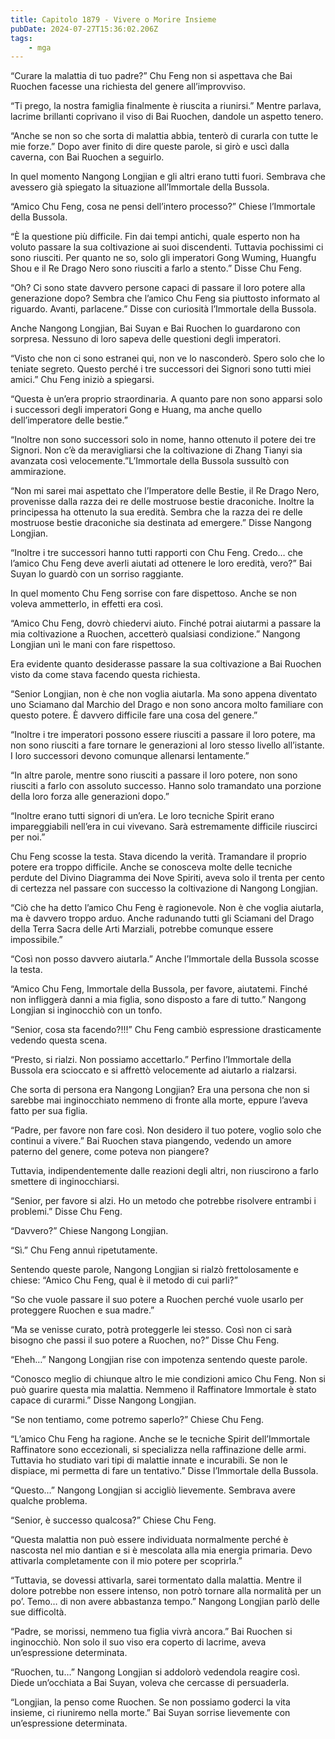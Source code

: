 ```yaml
---
title: Capitolo 1879 - Vivere o Morire Insieme
pubDate: 2024-07-27T15:36:02.206Z
tags:
    - mga
---
```


“Curare la malattia di tuo padre?” Chu Feng non si aspettava che Bai Ruochen facesse una richiesta del genere all’improvviso.

“Ti prego, la nostra famiglia finalmente è riuscita a riunirsi.” Mentre parlava, lacrime brillanti coprivano il viso di Bai Ruochen, dandole un aspetto tenero.

“Anche se non so che sorta di malattia abbia, tenterò di curarla con tutte le mie forze.” Dopo aver finito di dire queste parole, si girò e uscì dalla caverna, con Bai Ruochen a seguirlo.

In quel momento Nangong Longjian e gli altri erano tutti fuori. Sembrava che avessero già spiegato la situazione all’Immortale della Bussola.

“Amico Chu Feng, cosa ne pensi dell’intero processo?” Chiese l’Immortale della Bussola.

“È la questione più difficile. Fin dai tempi antichi, quale esperto non ha voluto passare la sua coltivazione ai suoi discendenti. Tuttavia pochissimi ci sono riusciti. Per quanto ne so, solo gli imperatori Gong Wuming, Huangfu Shou e il Re Drago Nero sono riusciti a farlo a stento.” Disse Chu Feng.

“Oh? Ci sono state davvero persone capaci di passare il loro potere alla generazione dopo? Sembra che l’amico Chu Feng sia piuttosto informato al riguardo. Avanti, parlacene.” Disse con curiosità l’Immortale della Bussola.

Anche Nangong Longjian, Bai Suyan e Bai Ruochen lo guardarono con sorpresa. Nessuno di loro sapeva delle questioni degli imperatori.

“Visto che non ci sono estranei qui, non ve lo nasconderò. Spero solo che lo teniate segreto. Questo perché i tre successori dei Signori sono tutti miei amici.” Chu Feng iniziò a spiegarsi.

“Questa è un’era proprio straordinaria. A quanto pare non sono apparsi solo i successori degli imperatori Gong e Huang, ma anche quello dell’imperatore delle bestie.”

“Inoltre non sono successori solo in nome, hanno ottenuto il potere dei tre Signori. Non c’è da meravigliarsi che la coltivazione di Zhang Tianyi sia avanzata così velocemente.”L’Immortale della Bussola sussultò con ammirazione.

“Non mi sarei mai aspettato che l’Imperatore delle Bestie, il Re Drago Nero, provenisse dalla razza dei re delle mostruose bestie draconiche. Inoltre la principessa ha ottenuto la sua eredità. Sembra che la razza dei re delle mostruose bestie draconiche sia destinata ad emergere.” Disse Nangong Longjian.

“Inoltre i tre successori hanno tutti rapporti con Chu Feng. Credo… che l’amico Chu Feng deve averli aiutati ad ottenere le loro eredità, vero?” Bai Suyan lo guardò con un sorriso raggiante.

In quel momento Chu Feng sorrise con fare dispettoso. Anche se non voleva ammetterlo, in effetti era così.

“Amico Chu Feng, dovrò chiedervi aiuto. Finché potrai aiutarmi a passare la mia coltivazione a Ruochen, accetterò qualsiasi condizione.” Nangong Longjian unì le mani con fare rispettoso.

Era evidente quanto desiderasse passare la sua coltivazione a Bai Ruochen visto da come stava facendo questa richiesta.

“Senior Longjian, non è che non voglia aiutarla. Ma sono appena diventato uno Sciamano dal Marchio del Drago e non sono ancora molto familiare con questo potere. È davvero difficile fare una cosa del genere.”

“Inoltre i tre imperatori possono essere riusciti a passare il loro potere, ma non sono riusciti a fare tornare le generazioni al loro stesso livello all’istante. I loro successori devono comunque allenarsi lentamente.”

“In altre parole, mentre sono riusciti a passare il loro potere, non sono riusciti a farlo con assoluto successo. Hanno solo tramandato una porzione della loro forza alle generazioni dopo.”

“Inoltre erano tutti signori di un’era. Le loro tecniche Spirit erano impareggiabili nell’era in cui vivevano. Sarà estremamente difficile riuscirci per noi.”

Chu Feng scosse la testa. Stava dicendo la verità. Tramandare il proprio potere era troppo difficile. Anche se conosceva molte delle tecniche perdute del Divino Diagramma dei Nove Spiriti, aveva solo il trenta per cento di certezza nel passare con successo la coltivazione di Nangong Longjian.


“Ciò che ha detto l’amico Chu Feng è ragionevole. Non è che voglia aiutarla, ma è davvero troppo arduo. Anche radunando tutti gli Sciamani del Drago della Terra Sacra delle Arti Marziali, potrebbe comunque essere impossibile.”

“Così non posso davvero aiutarla.” Anche l’Immortale della Bussola scosse la testa.

“Amico Chu Feng, Immortale della Bussola, per favore, aiutatemi. Finché non infliggerà danni a mia figlia, sono disposto a fare di tutto.” Nangong Longjian si inginocchiò con un tonfo.

“Senior, cosa sta facendo?!!!” Chu Feng cambiò espressione drasticamente vedendo questa scena.

“Presto, si rialzi. Non possiamo accettarlo.” Perfino l’Immortale della Bussola era scioccato e si affrettò velocemente ad aiutarlo a rialzarsi.

Che sorta di persona era Nangong Longjian? Era una persona che non si sarebbe mai inginocchiato nemmeno di fronte alla morte, eppure l’aveva fatto per sua figlia.

“Padre, per favore non fare così. Non desidero il tuo potere, voglio solo che continui a vivere.” Bai Ruochen stava piangendo, vedendo un amore paterno del genere, come poteva non piangere?

Tuttavia, indipendentemente dalle reazioni degli altri, non riuscirono a farlo smettere di inginocchiarsi.

“Senior, per favore si alzi. Ho un metodo che potrebbe risolvere entrambi i problemi.” Disse Chu Feng.

“Davvero?” Chiese Nangong Longjian.

“Sì.” Chu Feng annuì ripetutamente.

Sentendo queste parole, Nangong Longjian si rialzò frettolosamente e chiese: “Amico Chu Feng, qual è il metodo di cui parli?”

“So che vuole passare il suo potere a Ruochen perché vuole usarlo per proteggere Ruochen e sua madre.”


“Ma se venisse curato, potrà proteggerle lei stesso. Così non ci sarà bisogno che passi il suo potere a Ruochen, no?” Disse Chu Feng.

“Eheh…” Nangong Longjian rise con impotenza sentendo queste parole.

“Conosco meglio di chiunque altro le mie condizioni amico Chu Feng. Non si può guarire questa mia malattia. Nemmeno il Raffinatore Immortale è stato capace di curarmi.” Disse Nangong Longjian.

“Se non tentiamo, come potremo saperlo?” Chiese Chu Feng.

“L’amico Chu Feng ha ragione. Anche se le tecniche Spirit dell’Immortale Raffinatore sono eccezionali, si specializza nella raffinazione delle armi. Tuttavia ho studiato vari tipi di malattie innate e incurabili. Se non le dispiace, mi permetta di fare un tentativo.” Disse l’Immortale della Bussola.

“Questo…” Nangong Longjian si accigliò lievemente. Sembrava avere qualche problema.

“Senior, è successo qualcosa?” Chiese Chu Feng.

“Questa malattia non può essere individuata normalmente perché è nascosta nel mio dantian e si è mescolata alla mia energia primaria. Devo attivarla completamente con il mio potere per scoprirla.”

“Tuttavia, se dovessi attivarla, sarei tormentato dalla malattia. Mentre il dolore potrebbe non essere intenso, non potrò tornare alla normalità per un po’. Temo… di non avere abbastanza tempo.” Nangong Longjian parlò delle sue difficoltà.

“Padre, se morissi, nemmeno tua figlia vivrà ancora.” Bai Ruochen si inginocchiò. Non solo il suo viso era coperto di lacrime, aveva un’espressione determinata.

“Ruochen, tu…” Nangong Longjian si addolorò vedendola reagire così. Diede un’occhiata a Bai Suyan, voleva che cercasse di persuaderla.

“Longjian, la penso come Ruochen. Se non possiamo goderci la vita insieme, ci riuniremo nella morte.” Bai Suyan sorrise lievemente con un’espressione determinata.



